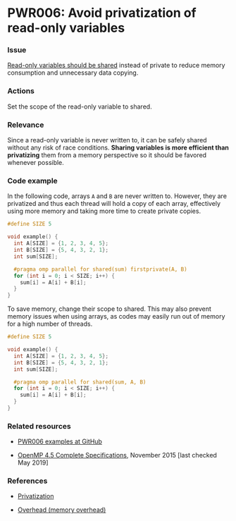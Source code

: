 # PWR006: Avoid privatization of read-only variables

### Issue

[Read-only variables should be shared](/Glossary/Variable-scoping-in-the-context-of-OpenMP.md)
instead of private to reduce memory consumption and unnecessary data copying.

### Actions

Set the scope of the read-only variable to shared.

### Relevance

Since a read-only variable is never written to, it can be safely shared without
any risk of race conditions. **Sharing variables is more efficient than
privatizing** them from a memory perspective so it should be favored whenever
possible.

### Code example

In the following code, arrays `A` and `B` are never written to. However, they
are privatized and thus each thread will hold a copy of each array, effectively
using more memory and taking more time to create private copies.

```c
#define SIZE 5

void example() {
  int A[SIZE] = {1, 2, 3, 4, 5};
  int B[SIZE] = {5, 4, 3, 2, 1};
  int sum[SIZE];

  #pragma omp parallel for shared(sum) firstprivate(A, B)
  for (int i = 0; i < SIZE; i++) {
    sum[i] = A[i] + B[i];
  }
}
```

To save memory, change their scope to shared. This may also prevent memory
issues when using arrays, as codes may easily run out of memory for a high
number of threads.

```c
#define SIZE 5

void example() {
  int A[SIZE] = {1, 2, 3, 4, 5};
  int B[SIZE] = {5, 4, 3, 2, 1};
  int sum[SIZE];

  #pragma omp parallel for shared(sum, A, B)
  for (int i = 0; i < SIZE; i++) {
    sum[i] = A[i] + B[i];
  }
}
```

### Related resources

* [PWR006 examples at GitHub](/Checks/PWR006)

* [OpenMP 4.5 Complete Specifications](https://www.openmp.org/wp-content/uploads/openmp-4.5.pdf),
November 2015 [last checked May 2019]

### References

* [Privatization](https://en.wikipedia.org/wiki/Privatization_(computer_programming))

* [Overhead (memory overhead)](https://en.wikipedia.org/wiki/Overhead_(computing))
